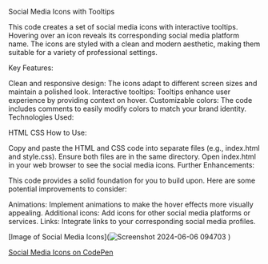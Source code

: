 Social Media Icons with Tooltips

This code creates a set of social media icons with interactive tooltips. Hovering over an icon reveals its corresponding social media platform name. The icons are styled with a clean and modern aesthetic, making them suitable for a variety of professional settings.

Key Features:

Clean and responsive design: The icons adapt to different screen sizes and maintain a polished look.
Interactive tooltips: Tooltips enhance user experience by providing context on hover.
Customizable colors: The code includes comments to easily modify colors to match your brand identity.
Technologies Used:

HTML
CSS
How to Use:

Copy and paste the HTML and CSS code into separate files (e.g., index.html and style.css).
Ensure both files are in the same directory.
Open index.html in your web browser to see the social media icons.
Further Enhancements:

This code provides a solid foundation for you to build upon. Here are some potential improvements to consider:

Animations: Implement animations to make the hover effects more visually appealing.
Additional icons: Add icons for other social media platforms or services.
Links: Integrate links to your corresponding social media profiles.

[Image of Social Media Icons](![Screenshot 2024-06-06 094703](https://github.com/AmandaNokubonga/SocialiconsWrapper/assets/133246847/14194c10-a528-4849-9296-423b33347fc4)
)


[Social Media Icons on CodePen](https://codepen.io/AmandaNokubonga/pen/your_project_unique_id)

